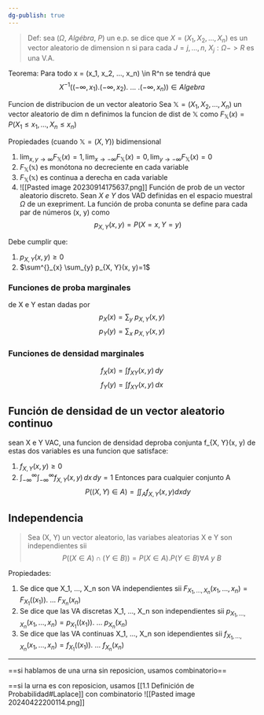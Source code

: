 ```yaml
---
dg-publish: true
---
```

> Def: sea ($\Omega, \ Algébra, \ P$) un e.p. se dice que $X=(X_{1}, X_{2},\dots,  X_{n})$ es un vector aleatorio de dimension n si para cada $J =j,...,n$,  $X_j: \Omega->R$ es una V.A.
 
 Teorema: Para todo x = (x_1, x_2, ..., x_n) \in R^n se tendrá que 
 $$X^{-1}((-\infty, x_{1}).(-\infty, x_{2}). \ \dots \ . (-\infty, x_{n})) \in Algebra$$

Funcion de distribucion de un vector aleatorio 
Sea $\mathbb{X}=(X_{1}, X_{2},\dots,  X_{n})$ un vector aleatorio de dim n definimos la funcion de dist de $\mathbb{X}$ como 
$F_{\mathbb{X}}(x)= P(X_{1}\leq x_{1}, \dots, X_{n}\leq x_{n})$

Propiedades (cuando $\mathbb{X}=(X,Y)$) bidimensional
1. $\lim_{  x, y \to \infty }F_{{\mathbb{X}}}(x)=1, \lim_{  x \to -\infty }F_{\mathbb{X}}(x)=0, \lim_{  y \to -\infty }F_{\mathbb{X}}(x)=0$
2. $F_{\mathbb{X}}(\mathbb{x})$ es monótona no decreciente en cada variable
3. $F_{\mathbb{X}}(\mathbb{x})$ es continua a derecha en cada variable
4. ![[Pasted image 20230914175637.png]]
Función de prob de un vector aleatorio discreto.
Sean $X \ e \ Y$ dos VAD definidas en el espacio muestral $\Omega$ de un exepriment. La función de proba conunta se define para cada par de números (x, y) como 
$$p_{X, Y}(x, y)=P(X=x, Y=y)$$

Debe cumplir que: 
1. $p_{X, Y}(x, y) \geq 0$
2. $\sum^{}_{x} \sum_{y} p_{X, Y}(x, y)=1$


### Funciones de proba marginales
de X e Y estan dadas por
$$p_{X}(x)= \sum_{y}\ p_{X, Y}(x,y)$$
$$p_{Y}(y)=\sum_{x}\ p_{X, Y}(x, y)$$
### Funciones de densidad marginales 
$$f_{X}(x)=\int f_{XY}(x,y) \, dy $$
$$f_{Y}(y)=\int f_{XY}(x,y) \, dx $$
## Función de densidad de un vector aleatorio continuo
sean X e Y VAC, una funcion de densidad deproba conjunta  f_{X, Y}(x, y) de estas dos variables es una funcion que satisface:
1. $f_{X,Y}(x, y) \geq 0$
2. $\int _{-\infty}^{\infty} \int _{-\infty}^{\infty} f_{X,Y}(x, y)\, dx\, dy=1$
Entonces para cualquier conjunto A 
$$P((X, Y)\in A) = \iint_{A}f_{X,Y}(x, y) dx dy$$

## Independencia 
> Sea (X, Y) un vector aleatorio, las variabes aleatorias X e Y son independientes sii $$P((X \in A)\cap(Y \in B))= P(X \in A). P(Y \in B) \forall A \ y \ B$$

Propiedades:
1. Se dice que X_1, ..., X_n son VA independientes sii $F_{X_{1}, \dots, X_{n}}(x_{1}, \dots, x_{n})= F_{X_{1}}((x_{1})).\ \dots \ F_{X_{n}}(x_{n})$
2. Se dice que las VA discretas X_1, ..., X_n son independientes sii $p_{X_{1}, \dots, X_{n}}(x_{1}, \dots, x_{n})= p_{X_{1}}((x_{1})).\ \dots \ p_{X_{n}}(x_{n})$
3. Se dice que las VA continuas  X_1, ..., X_n son idependientes sii $f_{X_{1}, \dots, X_{n}}(x_{1}, \dots, x_{n})= f_{X_{1}}((x_{1})).\ \dots \ f_{X_{n}}(x_{n})$



--- 

==si hablamos de una urna sin reposicion, usamos combinatorio==

==si la urna es con reposicion, usamos [[1.1 Definición de Probabilidad#Laplace]] con combinatorio
![[Pasted image 20240422200114.png]]